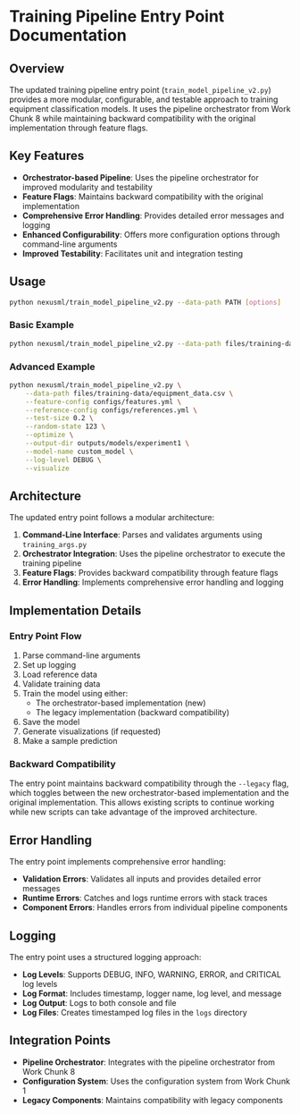 # Training Pipeline Entry Point Documentation

## Overview

The updated training pipeline entry point (`train_model_pipeline_v2.py`)
provides a more modular, configurable, and testable approach to training
equipment classification models. It uses the pipeline orchestrator from Work
Chunk 8 while maintaining backward compatibility with the original
implementation through feature flags.

## Key Features

- **Orchestrator-based Pipeline**: Uses the pipeline orchestrator for improved
  modularity and testability
- **Feature Flags**: Maintains backward compatibility with the original
  implementation
- **Comprehensive Error Handling**: Provides detailed error messages and logging
- **Enhanced Configurability**: Offers more configuration options through
  command-line arguments
- **Improved Testability**: Facilitates unit and integration testing

## Usage

```bash
python nexusml/train_model_pipeline_v2.py --data-path PATH [options]
```

### Basic Example

```bash
python nexusml/train_model_pipeline_v2.py --data-path files/training-data/equipment_data.csv
```

### Advanced Example

```bash
python nexusml/train_model_pipeline_v2.py \
    --data-path files/training-data/equipment_data.csv \
    --feature-config configs/features.yml \
    --reference-config configs/references.yml \
    --test-size 0.2 \
    --random-state 123 \
    --optimize \
    --output-dir outputs/models/experiment1 \
    --model-name custom_model \
    --log-level DEBUG \
    --visualize
```

## Architecture

The updated entry point follows a modular architecture:

1. **Command-Line Interface**: Parses and validates arguments using
   `training_args.py`
2. **Orchestrator Integration**: Uses the pipeline orchestrator to execute the
   training pipeline
3. **Feature Flags**: Provides backward compatibility through feature flags
4. **Error Handling**: Implements comprehensive error handling and logging

## Implementation Details

### Entry Point Flow

1. Parse command-line arguments
2. Set up logging
3. Load reference data
4. Validate training data
5. Train the model using either:
   - The orchestrator-based implementation (new)
   - The legacy implementation (backward compatibility)
6. Save the model
7. Generate visualizations (if requested)
8. Make a sample prediction

### Backward Compatibility

The entry point maintains backward compatibility through the `--legacy` flag,
which toggles between the new orchestrator-based implementation and the original
implementation. This allows existing scripts to continue working while new
scripts can take advantage of the improved architecture.

## Error Handling

The entry point implements comprehensive error handling:

- **Validation Errors**: Validates all inputs and provides detailed error
  messages
- **Runtime Errors**: Catches and logs runtime errors with stack traces
- **Component Errors**: Handles errors from individual pipeline components

## Logging

The entry point uses a structured logging approach:

- **Log Levels**: Supports DEBUG, INFO, WARNING, ERROR, and CRITICAL log levels
- **Log Format**: Includes timestamp, logger name, log level, and message
- **Log Output**: Logs to both console and file
- **Log Files**: Creates timestamped log files in the `logs` directory

## Integration Points

- **Pipeline Orchestrator**: Integrates with the pipeline orchestrator from Work
  Chunk 8
- **Configuration System**: Uses the configuration system from Work Chunk 1
- **Legacy Components**: Maintains compatibility with legacy components

